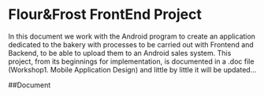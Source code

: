 # Flour&Frost FrontEnd Project
In this document we work with the Android program to create an application dedicated to the bakery with processes to be carried out with Frontend and Backend, to be able to upload them to an Android sales system.
This project, from its beginnings for implementation, is documented in a .doc file (Workshop1. Mobile Application Design) and little by little it will be updated...

##Document
### 
